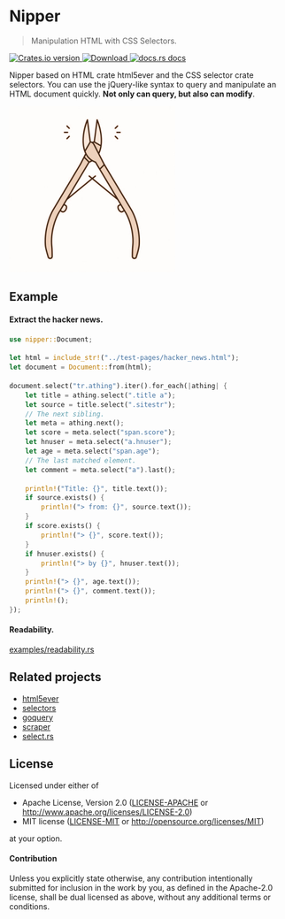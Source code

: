 
# Nipper

> Manipulation HTML with CSS Selectors.

<div>
  <!-- Crates version -->
  <a href="https://crates.io/crates/nipper">
    <img src="https://img.shields.io/crates/v/nipper.svg?style=flat-square"
    alt="Crates.io version" />
  </a>
  <!-- Downloads -->
  <a href="https://crates.io/crates/nipper">
    <img src="https://img.shields.io/crates/d/nipper.svg?style=flat-square"
      alt="Download" />
  </a>
  <!-- docs.rs docs -->
  <a href="https://docs.rs/nipper">
    <img src="https://img.shields.io/badge/docs-latest-blue.svg?style=flat-square"
      alt="docs.rs docs" />
  </a>
</div>


Nipper based on HTML crate html5ever and the CSS selector crate selectors. You can use the jQuery-like syntax to query and manipulate an HTML document quickly. **Not only can query, but also can modify**.


![nipper-logo](./logo.jpg)

## Example

#### Extract the hacker news.

```rust
use nipper::Document;

let html = include_str!("../test-pages/hacker_news.html");
let document = Document::from(html);

document.select("tr.athing").iter().for_each(|athing| {
    let title = athing.select(".title a");
    let source = title.select(".sitestr");
    // The next sibling.
    let meta = athing.next();
    let score = meta.select("span.score");
    let hnuser = meta.select("a.hnuser");
    let age = meta.select("span.age");
    // The last matched element.
    let comment = meta.select("a").last();

    println!("Title: {}", title.text());
    if source.exists() {
        println!("> from: {}", source.text());
    }
    if score.exists() {
        println!("> {}", score.text());
    }
    if hnuser.exists() {
        println!("> by {}", hnuser.text());
    }
    println!("> {}", age.text());
    println!("> {}", comment.text());
    println!();
});
```

#### Readability. 
[examples/readability.rs](./examples/readability.rs)

## Related projects

* [html5ever](https://crates.io/crates/html5ever)
* [selectors](https://crates.io/crates/selectors)
* [goquery](https://godoc.org/github.com/PuerkitoBio/goquery)
* [scraper](https://crates.io/crates/scraper)
* [select.rs](https://crates.io/crates/select)


## License

Licensed under either of

- Apache License, Version 2.0 ([LICENSE-APACHE](LICENSE-APACHE) or http://www.apache.org/licenses/LICENSE-2.0)
- MIT license ([LICENSE-MIT](LICENSE-MIT) or http://opensource.org/licenses/MIT)

at your option.

#### Contribution

Unless you explicitly state otherwise, any contribution intentionally submitted
for inclusion in the work by you, as defined in the Apache-2.0 license, shall be
dual licensed as above, without any additional terms or conditions.

